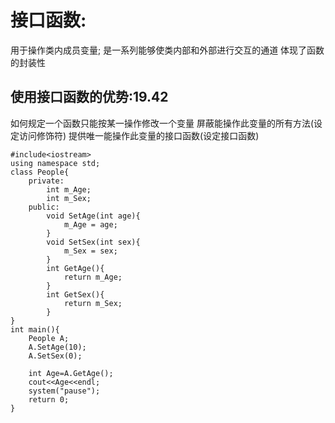 # 接口函数:
用于操作类内成员变量;
是一系列能够使类内部和外部进行交互的通道
体现了函数的封装性
## 使用接口函数的优势:19.42
如何规定一个函数只能按某一操作修改一个变量
屏蔽能操作此变量的所有方法(设定访问修饰符)
提供唯一能操作此变量的接口函数(设定接口函数)

    #include<iostream>
    using namespace std;
    class People{
        private:
            int m_Age;
            int m_Sex;
        public:
            void SetAge(int age){
                m_Age = age;
            }
            void SetSex(int sex){
                m_Sex = sex;
            }
            int GetAge(){
                return m_Age;
            }
            int GetSex(){
                return m_Sex;
            }
    }
    int main(){
        People A;
        A.SetAge(10);
        A.SetSex(0);

        int Age=A.GetAge();
        cout<<Age<<endl;
        system("pause");
        return 0;
    }
